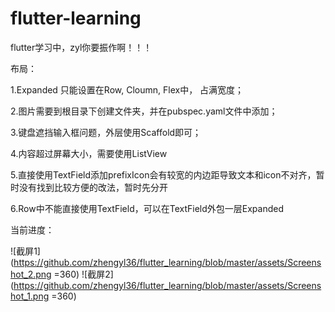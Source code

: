# flutter-learning
flutter学习中，zyl你要振作啊！！！

布局：

1.Expanded 只能设置在Row, Cloumn, Flex中， 占满宽度；

2.图片需要到根目录下创建文件夹，并在pubspec.yaml文件中添加；

3.键盘遮挡输入框问题，外层使用Scaffold即可；

4.内容超过屏幕大小，需要使用ListView

5.直接使用TextField添加prefixIcon会有较宽的内边距导致文本和icon不对齐，暂时没有找到比较方便的改法，暂时先分开

6.Row中不能直接使用TextField，可以在TextField外包一层Expanded

当前进度：

![截屏1](https://github.com/zhengyl36/flutter_learning/blob/master/assets/Screenshot_2.png =360)
![截屏2](https://github.com/zhengyl36/flutter_learning/blob/master/assets/Screenshot_1.png =360)